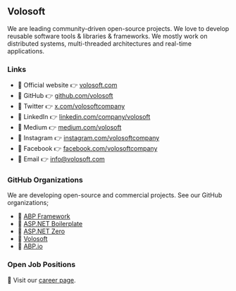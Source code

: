 ## Volosoft

We are leading community-driven open-source projects. 
We love to develop reusable software tools & libraries & frameworks. 
We mostly work on distributed systems, multi-threaded architectures and real-time applications.


### Links

- 🔗 Official website 👉 [volosoft.com](https://volosoft.com/)
- 🔗 GitHub 👉 [github.com/volosoft](https://github.com/volosoft/)
- 🔗 Twitter 👉 [x.com/volosoftcompany](https://x.com/volosoftcompany)
- 🔗 LinkedIn 👉 [linkedin.com/company/volosoft](https://www.linkedin.com/company/volosoft/)
- 🔗 Medium 👉 [medium.com/volosoft](https://medium.com/volosoft)
- 🔗 Instagram 👉 [instagram.com/volosoftcompany](https://www.instagram.com/volosoftcompany/)
- 🔗 Facebook 👉 [facebook.com/volosoftcompany](https://www.facebook.com/volosoftcompany/)
- 🔗 Email 👉 [info@volosoft.com](mailto:info@volosoft.com)

### GitHub Organizations

We are developing open-source and commercial projects.
See our GitHub organizations;

- 📌 [ABP Framework](https://github.com/abpframework/)
- 📌 [ASP.NET Boilerplate](https://github.com/aspnetboilerplate/)
- 📌 [ASP.NET Zero](https://github.com/aspnetzero/)
- 📌 [Volosoft](https://github.com/volosoft/)
- 📌 [ABP.io](https://github.com/abpio)

### Open Job Positions

💼 Visit our [career page](https://volosoft.com/Career).
